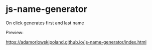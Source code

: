 # js-name-generator
On click generates first and last name

Preview:

https://adamorlowskipoland.github.io/js-name-generator/index.html